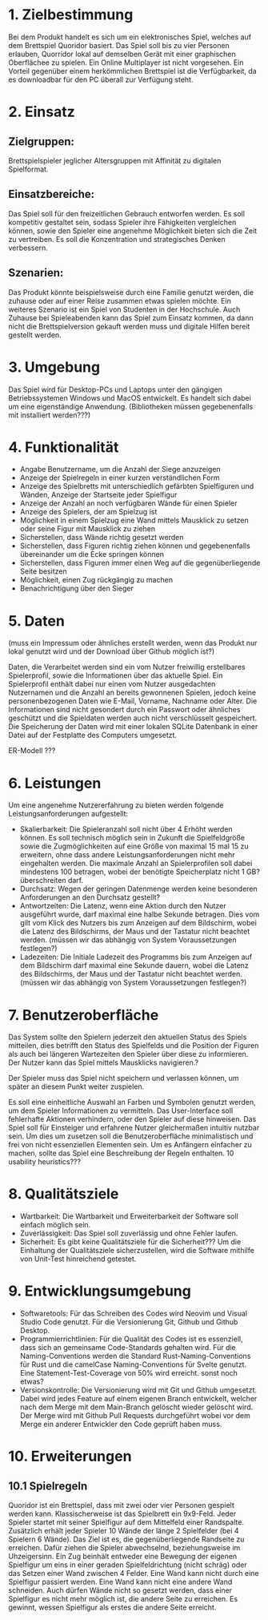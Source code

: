 # 1. Zielbestimmung
Bei dem Produkt handelt es sich um ein elektronisches Spiel, welches auf dem
Brettspiel Quoridor basiert. Das Spiel soll bis zu vier Personen erlauben, Quorridor lokal
auf demselben Gerät mit einer graphischen Oberflächee zu spielen. Ein Online Multiplayer ist nicht vorgesehen.
Ein Vorteil gegenüber einem herkömmlichen Brettspiel ist die Verfügbarkeit, da
es downloadbar für den PC überall zur Verfügung steht.
# 2. Einsatz 
## Zielgruppen:
Brettspielspieler jeglicher Altersgruppen mit Affinität zu digitalen Spielformat.
## Einsatzbereiche:
Das Spiel soll für den freizeitlichen Gebrauch entworfen werden.
Es soll kompetitiv gestaltet sein, sodass Spieler ihre Fähigkeiten vergleichen
können, sowie den Spieler eine angenehme Möglichkeit bieten sich die Zeit zu
vertreiben. Es soll die Konzentration und strategisches Denken verbessern.
## Szenarien:
Das Produkt könnte beispielsweise durch eine Familie genutzt werden, die zuhause oder auf einer Reise zusammen etwas spielen möchte. Ein weiteres Szenario ist ein Spiel von Studenten in der Hochschule. Auch Zuhause bei Spieleabenden kann das Spiel zum Einsatz kommen, da dann nicht die Brettspielversion gekauft werden muss und digitale Hilfen bereit gestellt werden.
# 3. Umgebung
Das Spiel wird für Desktop-PCs und Laptops unter den gängigen Betriebssystemen
Windows und MacOS entwickelt. Es handelt sich dabei um eine eigenständige
Anwendung. (Bibliotheken müssen gegebenenfalls mit installiert werden???)
# 4. Funktionalität
- Angabe Benutzername, um die Anzahl der Siege anzuzeigen
- Anzeige der Spielregeln in einer kurzen verständlichen Form
- Anzeige des Spielbretts mit unterschiedlich gefärbten Spielfiguren und Wänden, Anzeige der Startseite jeder Spielfigur
- Anzeige der Anzahl an noch verfügbaren Wände für einen Spieler
- Anzeige des Spielers, der am Spielzug ist
- Möglichkeit in einem Spielzug eine Wand mittels Mausklick zu setzen oder seine Figur mit Mausklick zu ziehen
- Sicherstellen, dass Wände richtig gesetzt werden
- Sicherstellen, dass Figuren richtig ziehen können und gegebenenfalls übereinander um die Ecke springen können
- Sicherstellen, dass Figuren immer einen Weg auf die gegenüberliegende Seite besitzen
- Möglichkeit, einen Zug rückgängig zu machen
- Benachrichtigung über den Sieger

# 5. Daten
(muss ein Impressum oder ähnliches erstellt werden, wenn das Produkt nur lokal genutzt wird
und der Download über Github möglich ist?)

Daten, die Verarbeitet werden sind ein vom Nutzer freiwillig erstellbares
Spielerprofil, sowie die Informationen über das aktuelle Spiel. Ein
Spielerprofil enthält dabei nur einen vom Nutzer ausgedachten Nutzernamen und
die Anzahl an bereits gewonnenen Spielen, jedoch keine
personenbezogenen Daten wie E-Mail, Vorname, Nachname oder Alter. Die
Informationen sind nicht gesondert durch ein Passwort oder ähnliches geschützt
und die Spieldaten werden auch nicht verschlüsselt gespeichert. Die Speicherung
der Daten wird mit einer lokalen SQLite Datenbank in einer Datei auf der
Festplatte des Computers umgesetzt.

ER-Modell ???
# 6. Leistungen
Um eine angenehme Nutzererfahrung zu bieten werden folgende
Leistungsanforderungen aufgestellt:
- Skalierbarkeit: Die Spieleranzahl soll nicht über 4 Erhöht werden können. Es
  soll technisch
  möglich sein in Zukunft die Spielfeldgröße sowie die Zugmöglichkeiten auf eine Größe von maximal 15 mal 15 zu
  erweitern, ohne dass andere Leistungsanforderungen nicht mehr eingehalten
  werden. Die maximale Anzahl an Spielerprofilen soll dabei mindestens 100
  betragen, wobei der benötigte Speicherplatz nicht 1 GB? überschreiten darf.
- Durchsatz: Wegen der geringen Datenmenge werden keine besonderen Anforderungen an den Durchsatz gestellt?
- Antwortzeiten: Die Latenz, wenn eine Aktion durch den Nutzer ausgeführt
  wurde, darf maximal eine halbe Sekunde betragen. Dies vom gilt vom Klick des
  Nutzers bis zum Anzeigen auf dem Bildschirm, wobei die Latenz des
  Bildschirms, der Maus und der Tastatur nicht beachtet werden. 
  (müssen wir das abhängig von System Voraussetzungen festlegen?)
- Ladezeiten: Die Initiale Ladezeit des Programms bis zum Anzeigen auf dem
  Bildschirm darf maximal eine Sekunde dauern, wobei die Latenz des
  Bildschirms, der Maus und der Tastatur nicht beachtet werden.
  (müssen wir das abhängig von System Voraussetzungen festlegen?)
# 7. Benutzeroberfläche
Das System sollte den Spielern jederzeit den aktuellen Status des Spiels
mitteilen, dies betrifft den Status des Spielfelds und die Position der Figuren
als auch bei längeren Wartezeiten den Spieler über diese zu informieren. Der Nutzer kann das Spiel mittels Mausklicks navigieren.?

Der Spieler muss das Spiel nicht speichern und verlassen können, um später an diesem Punkt weiter zuspielen.

Es soll eine einheitliche Auswahl an Farben und Symbolen genutzt werden, um dem
Spieler Informationen zu vermitteln. Das User-Interface soll fehlerhafte
Aktionen verhindern, oder den Spieler auf diese hinweisen.
Das Spiel soll für Einsteiger und erfahrene Nutzer gleichermaßen intuitiv
nutzbar sein. Um dies um zusetzen soll die Benutzeroberfläche minimalistisch
und frei von nicht essenziellen Elementen sein.
Um es Anfängern einfacher zu machen, sollte das Spiel eine Beschreibung der Regeln enthalten.
10 usability heuristics???
# 8. Qualitätsziele
- Wartbarkeit: Die Wartbarkeit und Erweiterbarkeit der Software soll einfach
möglich sein.
- Zuverlässigkeit: Das Spiel soll zuverlässig und ohne Fehler laufen.
- Sicherheit: Es gibt keine Qualitätsziele für die Sicherheit???
Um die Einhaltung der Qualitätsziele sicherzustellen, wird die Software mithilfe von Unit-Test hinreichend getestet.
# 9. Entwicklungsumgebung
- Softwaretools: Für das Schreiben des Codes wird Neovim und Visual Studio Code
  genutzt. Für die Versionierung Git, Github und Github Desktop.
- Programmierrichtlinien: Für die Qualität des Codes ist es essenziell, dass
  sich an gemeinsame Code-Standards gehalten wird. Für die Naming-Conventions
  werden die Standard Rust-Naming-Conventions für Rust und die camelCase
  Naming-Conventions für Svelte genutzt. Eine Statement-Test-Coverage von 50% 
  wird erreicht.
  sonst noch etwas?
- Versionskontrolle: Die Versionierung wird mit Git und Github umgesetzt.
  Dabei wird jedes Feature auf einem eigenen Branch entwickelt, welcher nach
  dem Merge mit dem Main-Branch gelöscht wieder gelöscht wird. Der Merge wird
  mit Github Pull Requests durchgeführt wobei vor dem Merge ein anderer
  Entwickler den Code geprüft haben muss.
# 10. Erweiterungen
## 10.1 Spielregeln
Quoridor ist ein Brettspiel, dass mit zwei oder vier Personen gespielt werden
kann. Klassischerweise ist das Spielbrett ein 9x9-Feld. Jeder Spieler startet
mit seiner Spielfigur auf dem Mittelfeld einer Randspalte. Zusätzlich erhält
jeder Spieler 10 Wände der länge 2 Spielfelder (bei 4 Spielern 6 Wände). Das
Ziel ist es, die gegenüberliegende Randseite zu erreichen. Dafür ziehen die
Spieler abwechselnd, beziehungsweise im Uhzeigersinn. Ein Zug beinhält entweder
eine Bewegung der eigenen Spielfigur um eins in einer geraden Spielfeldrichtung
(nicht schräg) oder das Setzen einer Wand  zwischen 4 Felder. Eine Wand kann
nicht durch eine Spielfigur passiert werden. Eine Wand kann nicht eine andere
Wand schneiden. Auch dürfen Wände nicht so gesetzt werden, dass einer
Spielfigur es nicht mehr möglich ist, die andere Seite zu erreichen. Es
gewinnt, wessen Spielfigur als erstes die andere Seite erreicht.
